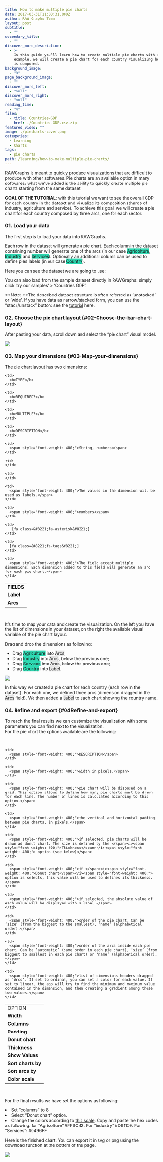 ```yaml
---
title: How to make multiple pie charts
date: 2017-03-31T11:00:31.000Z
author: RAW Graphs Team
layout: post
subtitle:
  - ""
secondary_title:
  - ""
discover_more_description:
  - >-
    In this guide you’ll learn how to create multiple pie charts with raw. As
    example, we will create a pie chart for each country visualizing how the GDP
    is composed.
background_image:
  - "0"
page_background_image:
  - ""
discover_more_left:
  - "null"
discover_more_right:
  - "null"
reading_time:
  - "4"
files:
  - title: Countries-GDP
    href: ./Countries-GDP.csv.zip
featured_video: ""
image: ./piecharts-cover.png
categories:
  - Learning
  - Charts
tags:
  - pie charts
path: /learning/how-to-make-multiple-pie-charts/
---
```


<span style="font-weight: 400;">RAWGraphs is meant to quickly produce visualizations that are difficult to produce with other softwares. Pie charts are an available option in many softwares: what we’ve added is the ability to quickly create multiple pie charts starting from the same dataset.</span>

**GOAL OF THE TUTORIAL**: with this tutorial we want to see the overall GDP for each country in the dataset and visualize its composition (shares of industry, agriculture and service). To achieve this goal, we will create a pie chart for each country composed by three arcs, one for each sector.

### 01. Load your data

The first step is to load your data into RAWGraphs.

<span style="font-weight: 400;">Each row in the dataset will generate a pie chart. Each column in the dataset containing number will generate one of the arcs (in our case <span class="data-dimension" style="background-color: #2dd8b1;">Agricolture</span>, <span class="data-dimension" style="background-color: #2dd8b1;">Industry</span> and <span class="data-dimension" style="background-color: #2dd8b1;">Services</span>). Optionally an additional column can be used to define pies labels (in our case <span class="data-dimension" style="background-color: #2dd8b1;">Country</span>).</span>

Here you can see the dataset we are going to use:

You can also load from the sample dataset directly in RAWGraphs: simply click &#8216;try our samples&#8217; > &#8216;Countries GDP&#8217;.

**Note: **The described dataset structure is often referred as ‘unstacked’ or ‘wide’. If you have data as narrow/stacked form, you can use the “stack/unstack” button: see the [tutorial](https://rawgraphs.io/learning/stack-your-unstacked-data-meet-the-unpivoter) here.

### 02. Choose the pie chart layout {#02-Choose-the-bar-chart-layout}

After pasting your data, scroll down and select the “pie chart” visual model.

![](./piechart-selection.png)

### 03. Map your dimensions {#03-Map-your-dimensions}

The pie chart layout has two dimensions:

<table>
  <tr>
    <td>
      <b>FIELDS</b>
    </td>

    <td>
      <b>TYPE</b>
    </td>

    <td>
      <b>REQUIRED?</b>
    </td>

    <td>
      <b>MULTIPLE?</b>
    </td>

    <td>
      <b>DESCRIPTION</b>
    </td>

  </tr>

  <tr>
    <td>
      <b>Label</b>
    </td>

    <td>
      <span style="font-weight: 400;">String, numbers</span>
    </td>

    <td>
    </td>

    <td>
    </td>

    <td>
      <span style="font-weight: 400;">The values in the dimension will be used as labels.</span>
    </td>

  </tr>

  <tr>
    <td>
      <b>Arcs</b>
    </td>

    <td>
      <span style="font-weight: 400;">numbers</span>
    </td>

    <td>
       [fa class=&#8221;fa-asterisk&#8221;]
    </td>

    <td>
      [fa class=&#8221;fa-tags&#8221;]
    </td>

    <td>
      <span style="font-weight: 400;">The field accept multiple dimensions. Each dimension added to this field will generate an arc for each pie chart.</span>
    </td>

  </tr>
</table>

&nbsp;

It’s time to map your data and create the visualization. On the left you have the list of dimensions in your dataset, on the right the available visual variable of the pie chart layout.

Drag and drop the dimensions as following:

- Drag <span class="data-dimension" style="background-color: #2dd8b1;">Agriculture</span> into <span class="layout-dimension" style="background-color: #e6e6e6;">Arcs</span>;
- Drag <span class="data-dimension" style="background-color: #2dd8b1;">Industry</span><span style="font-weight: 400;"> into <span class="layout-dimension" style="background-color: #e6e6e6;">Arcs</span>, below the previous one;</span>
- Drag <span class="data-dimension" style="background-color: #2dd8b1;">Services</span><span style="font-weight: 400;"> into <span class="layout-dimension" style="background-color: #e6e6e6;">Arcs</span>, below the previous one;</span>
- Drag <span class="data-dimension" style="background-color: #2dd8b1;">Country</span> into <span class="layout-dimension" style="background-color: #e6e6e6;">Label</span>.

![](./piecharts-mapped.png)

<span style="font-weight: 400;">In this way we created a pie chart for each country (each row in the dataset). For each one, we defined three arcs (dimension dragged in the </span><span class="layout-dimension" style="background-color: #e6e6e6;">Arcs</span> <span style="font-weight: 400;">field). We then added a </span><span class="layout-dimension" style="background-color: #e6e6e6;">Label</span> <span style="font-weight: 400;">to each chart showing the country name.</span>

### 04. Refine and export {#04Refine-and-export}

To reach the final results we can customize the visualization with some parameters you can find next to the visualization.  
For the pie chart the options available are the following:

&nbsp;

<table>
  <tr>
    <td>
      <span style="font-weight: 400;">OPTION</span>
    </td>

    <td>
      <span style="font-weight: 400;">DESCRIPTION</span>
    </td>

  </tr>

  <tr>
    <td>
      <b>Width</b>
    </td>

    <td>
      <span style="font-weight: 400;">width in pixels.</span>
    </td>

  </tr>

  <tr>
    <td>
      <b>Columns</b>
    </td>

    <td>
      <span style="font-weight: 400;">pie chart will be disposed on a grid. This option allows to define how many pie charts must be drawn for each line. The number of lines is calculated according to this option.</span>
    </td>

  </tr>

  <tr>
    <td>
      <b>Padding</b>
    </td>

    <td>
      <span style="font-weight: 400;">the vertical and horizontal padding between pie charts, in pixels.</span>
    </td>

  </tr>

  <tr>
    <td>
      <b>Donut chart</b>
    </td>

    <td>
      <span style="font-weight: 400;">if selected, pie charts will be drawn ad donut chart. The size is defined by the </span><i><span style="font-weight: 400;">Thickness</span></i><span style="font-weight: 400;"> option (see below)</span>
    </td>

  </tr>

  <tr>
    <td>
      <b>Thickness</b>
    </td>

    <td>
      <span style="font-weight: 400;">if </span><i><span style="font-weight: 400;">Donut chart</span></i><span style="font-weight: 400;"> option is selects, this value will be used to defines its thickness.</span>
    </td>

  </tr>

  <tr>
    <td>
      <b>Show Values</b>
    </td>

    <td>
      <span style="font-weight: 400;">if selected, the absolute value of each value will be displayed with a label.</span>
    </td>

  </tr>

  <tr>
    <td>
      <b>Sort charts by</b>
    </td>

    <td>
      <span style="font-weight: 400;">order of the pie chart. Can be ‘size’ (from the biggest to the smallest), ‘name’ (alphabetical order).</span>
    </td>

  </tr>

  <tr>
    <td>
      <b>Sort arcs by</b>
    </td>

    <td>
      <span style="font-weight: 400;">order of the arcs inside each pie chart. Can be ‘automatic’ (same order in each pie chart), ‘size’ (from biggest to smallest in each pie chart) or ‘name’ (alphabetical order).</span>
    </td>

  </tr>

  <tr>
    <td>
      <b>Color scale</b>
    </td>

    <td>
      <span style="font-weight: 400;">list of dimensions headers dragged as ‘Arcs’. If set to ordinal, you can set a color for each value. If set to linear, the app will try to find the minimum and maximum value contained in the dimension, and then creating a gradient among those two values.</span>
    </td>

  </tr>
</table>

&nbsp;

For the final results we have set the options as following:

<li style="font-weight: 400;">
  <span style="font-weight: 400;">Set “columns” to 8.</span>
</li>
<li style="font-weight: 400;">
  <span style="font-weight: 400;">Select “Donut chart” option.</span>
</li>
<li style="font-weight: 400;">
  Change the colors according to <a href="https://coolors.co/1c7989-0496ff-ffbc42-d81159-8f2d56"><span style="font-weight: 400;">this scale</span></a><span style="font-weight: 400;">. Copy and paste the hex codes as following: for “Agricolture” #FFBC42. For “industry” #D81159. For “Services”: #0496FF</span>
</li>

Here is the finished chart. You can export it in svg or png using the download function at the bottom of the page.

![](./piecharts-options.png)
